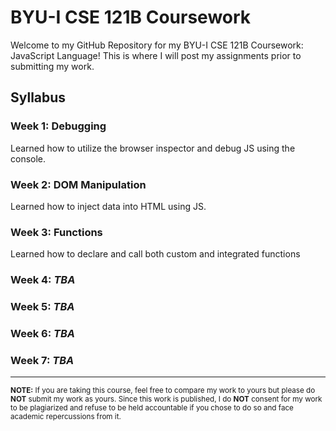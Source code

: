 # BYU-I CSE 121B Coursework

Welcome to my GitHub Repository for my BYU-I CSE 121B Coursework: JavaScript Language! This is where I will post my assignments prior to submitting my work.

## Syllabus

### Week 1: Debugging

Learned how to utilize the browser inspector and debug JS using the console.

### Week 2: DOM Manipulation

Learned how to inject data into HTML using JS.

### Week 3: Functions

Learned how to declare and call both custom and integrated functions

### Week 4: *TBA*

### Week 5: *TBA*

### Week 6: *TBA*

### Week 7: *TBA*

---
<sub>**NOTE:** If you are taking this course, feel free to compare my work to yours but please do **NOT** submit my work as yours. Since this work is published, I do **NOT** consent for my work to be plagiarized and refuse to be held accountable if you chose to do so and face academic repercussions from it.</sub>
